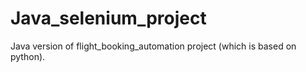 # Java_selenium_project

Java version of flight_booking_automation project (which is based on python).
